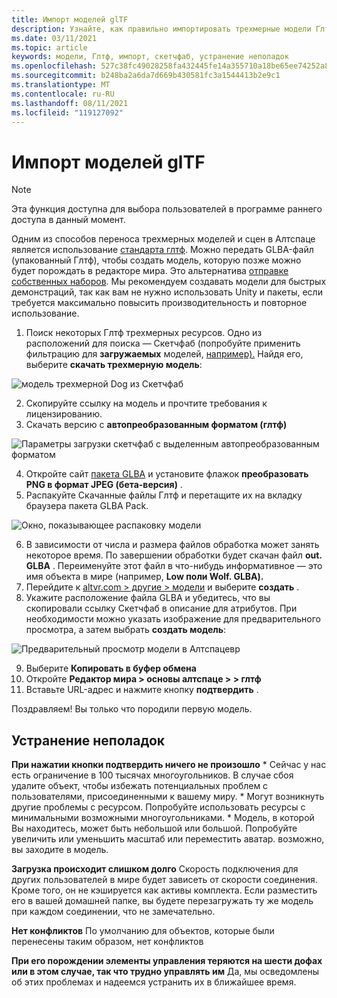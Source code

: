 ```yaml
---
title: Импорт моделей glTF
description: Узнайте, как правильно импортировать трехмерные модели Глтф в возможности Алтспацевр и устранять любые проблемы.
ms.date: 03/11/2021
ms.topic: article
keywords: модели, Глтф, импорт, скетчфаб, устранение неполадок
ms.openlocfilehash: 527c38fc49028258fa432445fe14a355710a18be65ee74252a8c39bc1bfe5190
ms.sourcegitcommit: b248ba2a6da7d669b430581fc3a1544413b2e9c1
ms.translationtype: MT
ms.contentlocale: ru-RU
ms.lasthandoff: 08/11/2021
ms.locfileid: "119127092"
---
```

# <a name="importing-gltf-models"></a>Импорт моделей glTF

> [!NOTE]
> Эта функция доступна для выбора пользователей в программе раннего доступа в данный момент.

Одним из способов переноса трехмерных моделей и сцен в Алтспаце является использование [стандарта глтф](https://en.wikipedia.org/wiki/GlTF). Можно передать GLBA-файл (упакованный Глтф), чтобы создать модель, которую позже можно будет порождать в редакторе мира. Это альтернатива [отправке собственных наборов](uploading-custom-kits.md). Мы рекомендуем создавать модели для быстрых демонстраций, так как вам не нужно использовать Unity и пакеты, если требуется максимально повысить производительность и повторное использование. 

1. Поиск некоторых Глтф трехмерных ресурсов. Одно из расположений для поиска — Скетчфаб (попробуйте применить фильтрацию для **загружаемых** моделей, [например).](https://sketchfab.com/search?features=downloadable&q=low+poly+wolf&sort_by=-pertinence&type=models) Найдя его, выберите **скачать трехмерную модель**:

![модель трехмерной Dog из Скетчфаб](images/importing-models-img-01.png)

2. Скопируйте ссылку на модель и прочтите требования к лицензированию. 
3. Скачать версию с **автопреобразованным форматом (глтф)**

![Параметры загрузки скетчфаб с выделенным автопреобразованным форматом](images/importing-models-img-02.png)

4. Откройте сайт [пакета GLBA](https://glb-packer.glitch.me) и установите флажок **преобразовать PNG в формат JPEG (бета-версия)** .
5. Распакуйте Скачанные файлы Глтф и перетащите их на вкладку браузера пакета GLBA Pack.

![Окно, показывающее распаковку модели](images/importing-models-img-03.png)

6. В зависимости от числа и размера файлов обработка может занять некоторое время. По завершении обработки будет скачан файл **out. GLBA** . Переименуйте этот файл в что-нибудь информативное — это имя объекта в мире (например, **Low поли Wolf. GLBA).**
7. Перейдите к [altvr.com > другие > модели](https://account.altvr.com/users/sign_in) и выберите **создать** .
8. Укажите расположение файла GLBA и убедитесь, что вы скопировали ссылку Скетчфаб в описание для атрибутов. При необходимости можно указать изображение для предварительного просмотра, а затем выбрать **создать модель**:

![Предварительный просмотр модели в Алтспацевр](images/importing-models-img-04.png)

9. Выберите **Копировать в буфер обмена**
10. Откройте **Редактор мира > основы алтспаце > > глтф**
11. Вставьте URL-адрес и нажмите кнопку **подтвердить** .

Поздравляем! Вы только что породили первую модель.

## <a name="troubleshooting"></a>Устранение неполадок

**При нажатии кнопки **подтвердить** ничего не произошло**
    * Сейчас у нас есть ограничение в 100 тысячах многоугольников. В случае сбоя удалите объект, чтобы избежать потенциальных проблем с пользователями, присоединенными к вашему миру.
    * Могут возникнуть другие проблемы с ресурсом. Попробуйте использовать ресурсы с минимальными возможными многоугольниками.
    * Модель, в которой Вы находитесь, может быть небольшой или большой. Попробуйте увеличить или уменьшить масштаб или переместить аватар. возможно, вы заходите в модель.

**Загрузка происходит слишком долго** Скорость подключения для других пользователей в мире будет зависеть от скорости соединения. Кроме того, он не кэшируется как активы комплекта. Если разместить его в вашей домашней папке, вы будете перезагружать ту же модель при каждом соединении, что не замечательно.

**Нет конфликтов** По умолчанию для объектов, которые были перенесены таким образом, нет конфликтов

**При его порождении элементы управления теряются на шести дофах или в этом случае, так что трудно управлять им** Да, мы осведомлены об этих проблемах и надеемся устранить их в ближайшее время.  
